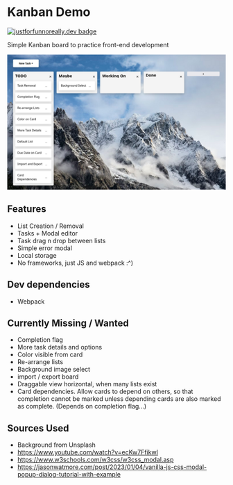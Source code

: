# Kanban Demo

[![justforfunnoreally.dev badge](https://img.shields.io/badge/justforfunnoreally-dev-9ff)](https://justforfunnoreally.dev)

Simple Kanban board to practice front-end development

![Kanban In Use](./images/using_kanban.png)

## Features

-   List Creation / Removal
-   Tasks + Modal editor
-   Task drag n drop between lists
-   Simple error modal
-   Local storage
-   No frameworks, just JS and webpack :^)

## Dev dependencies

-   Webpack

## Currently Missing / Wanted

-   Completion flag
-   More task details and options
-   Color visible from card
-   Re-arrange lists
-   Background image select
-   import / export board
-   Draggable view horizontal, when many lists exist
-   Card dependencies. Allow cards to depend on others, so that completion cannot be marked unless depending cards are also marked as complete. (Depends on completion flag...)

## Sources Used

-   Background from Unsplash
-   https://www.youtube.com/watch?v=ecKw7FfikwI
-   https://www.w3schools.com/w3css/w3css_modal.asp
-   https://jasonwatmore.com/post/2023/01/04/vanilla-js-css-modal-popup-dialog-tutorial-with-example
